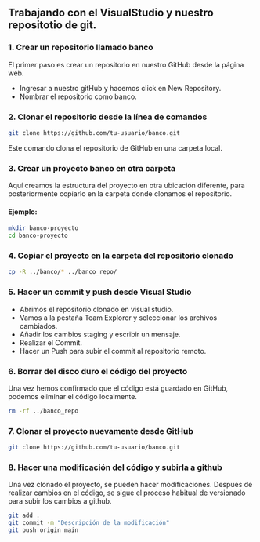 ## Trabajando con el VisualStudio y nuestro repositotio de git.

### 1. Crear un repositorio llamado banco
El primer paso es crear un repositorio en nuestro GitHub desde la página web.

- Ingresar a nuestro gitHub y hacemos click en New Repository.
- Nombrar el repositorio como banco.

### 2. Clonar el repositorio desde la línea de comandos

```bash
git clone https://github.com/tu-usuario/banco.git
```
Este comando clona el repositorio de GitHub en una carpeta local.

### 3. Crear un proyecto banco en otra carpeta
Aquí creamos la estructura del proyecto en otra ubicación diferente, para posteriormente copiarlo en la carpeta donde clonamos el repositorio.

#### Ejemplo:
```bash
mkdir banco-proyecto
cd banco-proyecto
```

### 4. Copiar el proyecto en la carpeta del repositorio clonado

```bash
cp -R ../banco/* ../banco_repo/
```

### 5. Hacer un commit y push desde Visual Studio

- Abrimos el repositorio clonado en visual studio.
- Vamos a la pestaña Team Explorer y seleccionar los archivos cambiados.
- Añadir los cambios staging y escribir un mensaje.
- Realizar el Commit.
- Hacer un Push para subir el commit al repositorio remoto.

### 6. Borrar del disco duro el código del proyecto
Una vez hemos confirmado que el código está guardado en GitHub, podemos eliminar el código localmente.

```bash
rm -rf ../banco_repo
```

### 7. Clonar el proyecto nuevamente desde GitHub

```bash
git clone https://github.com/tu-usuario/banco.git
```

### 8. Hacer una modificación del código y subirla a github
Una vez clonado el proyecto, se pueden hacer modificaciones. Después de realizar cambios en el código, se sigue el proceso habitual de versionado para subir los cambios a github.

```bash
git add .
git commit -m "Descripción de la modificación"
git push origin main
```
